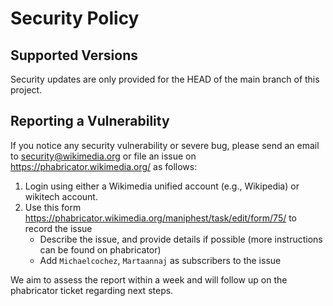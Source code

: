 # Security Policy

## Supported Versions

Security updates are only provided for the HEAD of the main branch of this project.

## Reporting a Vulnerability

If you notice any security vulnerability or severe bug, please send an email to security@wikimedia.org or file an issue on https://phabricator.wikimedia.org/ as follows:

1. Login using either a Wikimedia unified account (e.g., Wikipedia) or wikitech account.
2. Use this form https://phabricator.wikimedia.org/maniphest/task/edit/form/75/ to record the issue
   * Describe the issue, and provide details if possible (more instructions can be found on phabricator)
   * Add `Michaelcochez`, `Martaannaj` as subscribers to the issue

We aim to assess the report within a week and will follow up on the phabricator ticket regarding next steps.
